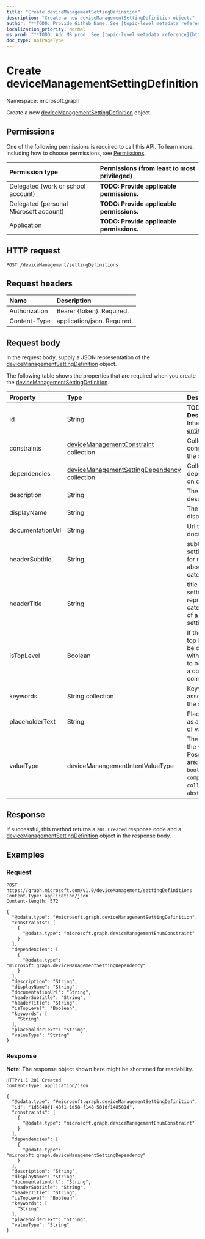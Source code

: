 ```yaml
---
title: "Create deviceManagementSettingDefinition"
description: "Create a new deviceManagementSettingDefinition object."
author: "**TODO: Provide Github Name. See [topic-level metadata reference](https://msgo.azurewebsites.net/add/document/guidelines/metadata.html#topic-level-metadata)**"
localization_priority: Normal
ms.prod: "**TODO: Add MS prod. See [topic-level metadata reference](https://msgo.azurewebsites.net/add/document/guidelines/metadata.html#topic-level-metadata)**"
doc_type: apiPageType
---
```


# Create deviceManagementSettingDefinition
Namespace: microsoft.graph



Create a new [deviceManagementSettingDefinition](../resources/devicemanagementsettingdefinition.md) object.

## Permissions
One of the following permissions is required to call this API. To learn more, including how to choose permissions, see [Permissions](/graph/permissions-reference).

|Permission type|Permissions (from least to most privileged)|
|:---|:---|
|Delegated (work or school account)|**TODO: Provide applicable permissions.**|
|Delegated (personal Microsoft account)|**TODO: Provide applicable permissions.**|
|Application|**TODO: Provide applicable permissions.**|

## HTTP request

<!-- {
  "blockType": "ignored"
}
-->
``` http
POST /deviceManagement/settingDefinitions
```

## Request headers
|Name|Description|
|:---|:---|
|Authorization|Bearer {token}. Required.|
|Content-Type|application/json. Required.|

## Request body
In the request body, supply a JSON representation of the [deviceManagementSettingDefinition](../resources/devicemanagementsettingdefinition.md) object.

The following table shows the properties that are required when you create the [deviceManagementSettingDefinition](../resources/devicemanagementsettingdefinition.md).

|Property|Type|Description|
|:---|:---|:---|
|id|String|**TODO: Add Description** Inherited from [entity](../resources/entity.md)|
|constraints|[deviceManagementConstraint](../resources/devicemanagementconstraint.md) collection|Collection of constraints for the setting value|
|dependencies|[deviceManagementSettingDependency](../resources/devicemanagementsettingdependency.md) collection|Collection of dependencies on other settings|
|description|String|The setting's description|
|displayName|String|The setting's display name|
|documentationUrl|String|Url to setting documentation|
|headerSubtitle|String|subtitle of the setting header for more details about the category/section|
|headerTitle|String|title of the setting header represents a category/section of a setting/settings|
|isTopLevel|Boolean|If the setting is top level, it can be configured without the need to be wrapped in a collection or complex setting|
|keywords|String collection|Keywords associated with the setting|
|placeholderText|String|Placeholder text as an example of valid input|
|valueType|deviceManangementIntentValueType|The data type of the value. Possible values are: `integer`, `boolean`, `string`, `complex`, `collection`, `abstractComplex`.|



## Response

If successful, this method returns a `201 Created` response code and a [deviceManagementSettingDefinition](../resources/devicemanagementsettingdefinition.md) object in the response body.

## Examples

### Request
<!-- {
  "blockType": "request",
  "name": "create_devicemanagementsettingdefinition_from_"
}
-->
``` http
POST https://graph.microsoft.com/v1.0/deviceManagement/settingDefinitions
Content-Type: application/json
Content-length: 572

{
  "@odata.type": "#microsoft.graph.deviceManagementSettingDefinition",
  "constraints": [
    {
      "@odata.type": "microsoft.graph.deviceManagementEnumConstraint"
    }
  ],
  "dependencies": [
    {
      "@odata.type": "microsoft.graph.deviceManagementSettingDependency"
    }
  ],
  "description": "String",
  "displayName": "String",
  "documentationUrl": "String",
  "headerSubtitle": "String",
  "headerTitle": "String",
  "isTopLevel": "Boolean",
  "keywords": [
    "String"
  ],
  "placeholderText": "String",
  "valueType": "String"
}
```


### Response
**Note:** The response object shown here might be shortened for readability.
<!-- {
  "blockType": "response",
  "truncated": true,
  "@odata.type": "microsoft.graph.deviceManagementSettingDefinition"
}
-->
``` http
HTTP/1.1 201 Created
Content-Type: application/json

{
  "@odata.type": "#microsoft.graph.deviceManagementSettingDefinition",
  "id": "1d5848f1-48f1-1d58-f148-581df148581d",
  "constraints": [
    {
      "@odata.type": "microsoft.graph.deviceManagementEnumConstraint"
    }
  ],
  "dependencies": [
    {
      "@odata.type": "microsoft.graph.deviceManagementSettingDependency"
    }
  ],
  "description": "String",
  "displayName": "String",
  "documentationUrl": "String",
  "headerSubtitle": "String",
  "headerTitle": "String",
  "isTopLevel": "Boolean",
  "keywords": [
    "String"
  ],
  "placeholderText": "String",
  "valueType": "String"
}
```

